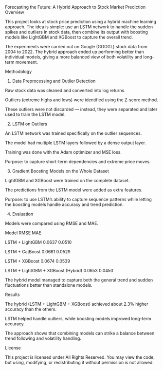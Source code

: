 Forecasting the Future: A Hybrid Approach to Stock Market Prediction
Overview

This project looks at stock price prediction using a hybrid machine learning approach. The idea is simple: use an LSTM network to handle the sudden spikes and outliers in stock data, then combine its output with boosting models like LightGBM and XGBoost to capture the overall trend.

The experiments were carried out on Google (GOOGL) stock data from 2004 to 2022. The hybrid approach ended up performing better than individual models, giving a more balanced view of both volatility and long-term movement.

Methodology
1. Data Preprocessing and Outlier Detection

Raw stock data was cleaned and converted into log returns.

Outliers (extreme highs and lows) were identified using the Z-score method.

These outliers were not discarded — instead, they were separated and later used to train the LSTM model.

2. LSTM on Outliers

An LSTM network was trained specifically on the outlier sequences.

The model had multiple LSTM layers followed by a dense output layer.

Training was done with the Adam optimizer and MSE loss.

Purpose: to capture short-term dependencies and extreme price moves.

3. Gradient Boosting Models on the Whole Dataset

LightGBM and XGBoost were trained on the complete dataset.

The predictions from the LSTM model were added as extra features.

Purpose: to use LSTM’s ability to capture sequence patterns while letting the boosting models handle accuracy and trend prediction.

4. Evaluation

Models were compared using RMSE and MAE.

Model	            RMSE	  MAE

LSTM + LightGBM	0.0637	0.0510

LSTM + CatBoost	0.0661	0.0529

LSTM + XGBoost	0.0674	0.0539

LSTM + LightGBM + XGBoost (Hybrid)	0.0653	0.0450

The hybrid model managed to capture both the general trend and sudden fluctuations better than standalone models.

Results

The hybrid (LSTM + LightGBM + XGBoost) achieved about 2.3% higher accuracy than the others.

LSTM helped handle outliers, while boosting models improved long-term accuracy.

The approach shows that combining models can strike a balance between trend following and volatility handling.

License

This project is licensed under All Rights Reserved.
You may view the code, but using, modifying, or redistributing it without permission is not allowed.
